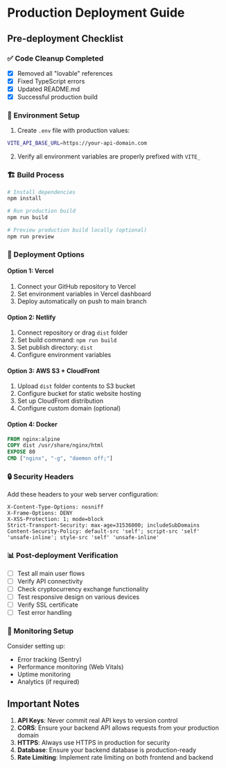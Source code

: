 # Production Deployment Guide

## Pre-deployment Checklist

### ✅ Code Cleanup Completed
- [x] Removed all "lovable" references
- [x] Fixed TypeScript errors
- [x] Updated README.md
- [x] Successful production build

### 🔧 Environment Setup
1. Create `.env` file with production values:
```bash
VITE_API_BASE_URL=https://your-api-domain.com
```

2. Verify all environment variables are properly prefixed with `VITE_`

### 🏗️ Build Process
```bash
# Install dependencies
npm install

# Run production build
npm run build

# Preview production build locally (optional)
npm run preview
```

### 🚀 Deployment Options

#### Option 1: Vercel
1. Connect your GitHub repository to Vercel
2. Set environment variables in Vercel dashboard
3. Deploy automatically on push to main branch

#### Option 2: Netlify
1. Connect repository or drag `dist` folder
2. Set build command: `npm run build`
3. Set publish directory: `dist`
4. Configure environment variables

#### Option 3: AWS S3 + CloudFront
1. Upload `dist` folder contents to S3 bucket
2. Configure bucket for static website hosting
3. Set up CloudFront distribution
4. Configure custom domain (optional)

#### Option 4: Docker
```dockerfile
FROM nginx:alpine
COPY dist /usr/share/nginx/html
EXPOSE 80
CMD ["nginx", "-g", "daemon off;"]
```

### 🔒 Security Headers
Add these headers to your web server configuration:
```
X-Content-Type-Options: nosniff
X-Frame-Options: DENY
X-XSS-Protection: 1; mode=block
Strict-Transport-Security: max-age=31536000; includeSubDomains
Content-Security-Policy: default-src 'self'; script-src 'self' 'unsafe-inline'; style-src 'self' 'unsafe-inline'
```

### 📊 Post-deployment Verification
- [ ] Test all main user flows
- [ ] Verify API connectivity
- [ ] Check cryptocurrency exchange functionality
- [ ] Test responsive design on various devices
- [ ] Verify SSL certificate
- [ ] Test error handling

### 🔧 Monitoring Setup
Consider setting up:
- Error tracking (Sentry)
- Performance monitoring (Web Vitals)
- Uptime monitoring
- Analytics (if required)

## Important Notes

1. **API Keys**: Never commit real API keys to version control
2. **CORS**: Ensure your backend API allows requests from your production domain
3. **HTTPS**: Always use HTTPS in production for security
4. **Database**: Ensure your backend database is production-ready
5. **Rate Limiting**: Implement rate limiting on both frontend and backend